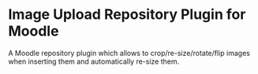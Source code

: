 # Image Upload Repository Plugin for Moodle 
A Moodle repository plugin which allows to crop/re-size/rotate/flip images when inserting them and automatically re-size them.
